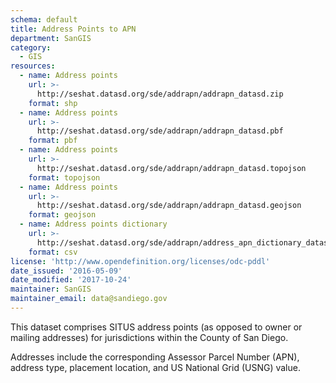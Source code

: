 ```yaml
---
schema: default
title: Address Points to APN
department: SanGIS
category:
  - GIS
resources:
  - name: Address points
    url: >-
      http://seshat.datasd.org/sde/addrapn/addrapn_datasd.zip
    format: shp
  - name: Address points
    url: >-
      http://seshat.datasd.org/sde/addrapn/addrapn_datasd.pbf
    format: pbf
  - name: Address points
    url: >-
      http://seshat.datasd.org/sde/addrapn/addrapn_datasd.topojson
    format: topojson
  - name: Address points
    url: >-
      http://seshat.datasd.org/sde/addrapn/addrapn_datasd.geojson
    format: geojson
  - name: Address points dictionary
    url: >-
      http://seshat.datasd.org/sde/addrapn/address_apn_dictionary_datasd.csv
    format: csv
license: 'http://www.opendefinition.org/licenses/odc-pddl'
date_issued: '2016-05-09'
date_modified: '2017-10-24'
maintainer: SanGIS
maintainer_email: data@sandiego.gov
---
```

This dataset comprises SITUS address points (as opposed to owner or mailing addresses) for jurisdictions within the County of San Diego.
<!--more-->
Addresses include the corresponding Assessor Parcel Number (APN), address type, placement location, and US National Grid (USNG) value.
